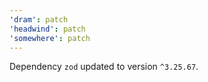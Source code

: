 ```yaml
---
'dram': patch
'headwind': patch
'somewhere': patch
---
```

Dependency `zod` updated to version `^3.25.67`.
